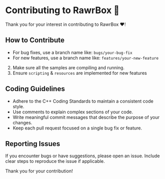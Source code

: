 # Contributing to RawrBox 🐲

Thank you for your interest in contributing to RawrBox ♥!

## How to Contribute

- For bug fixes, use a branch name like: ```bugs/your-bug-fix```
- For new features, use a branch name like: ```features/your-new-feature```

2. Make sure all the samples are compiling and running.
3. Ensure `scripting` & `resources` are implemented for new features

## Coding Guidelines

- Adhere to the C++ Coding Standards to maintain a consistent code style.
- Use comments to explain complex sections of your code.
- Write meaningful commit messages that describe the purpose of your changes.
- Keep each pull request focused on a single bug fix or feature.

## Reporting Issues

If you encounter bugs or have suggestions, please open an issue. Include clear steps to reproduce the issue if applicable.

Thank you for your contribution!
